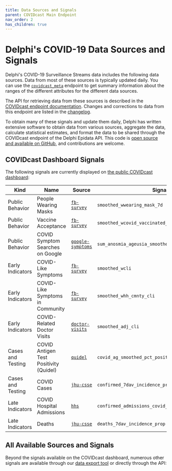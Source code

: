```yaml
---
title: Data Sources and Signals
parent: COVIDcast Main Endpoint
nav_order: 2
has_children: true
---
```


# Delphi's COVID-19 Data Sources and Signals

Delphi's COVID-19 Surveillance Streams data includes the following data sources.
Data from most of these sources is typically updated daily. You can use the
[`covidcast_meta`](covidcast_meta.md) endpoint to get summary information
about the ranges of the different attributes for the different data sources.

The API for retrieving data from these sources is described in the
[COVIDcast endpoint documentation](covidcast.md). Changes and corrections to
data from this endpoint are listed in the [changelog](covidcast_changelog.md).

To obtain many of these signals and update them daily, Delphi has written
extensive software to obtain data from various sources, aggregate the data,
calculate statistical estimates, and format the data to be shared through the
COVIDcast endpoint of the Delphi Epidata API. This code is 
[open source and available on GitHub](https://github.com/cmu-delphi/covidcast-indicators),
and contributions are welcome.

## COVIDcast Dashboard Signals

The following signals are currently displayed on [the public COVIDcast
dashboard](https://delphi.cmu.edu/covidcast/):

| Kind | Name | Source | Signal |
|---|---|---|---|
| Public Behavior | People Wearing Masks | [`fb-survey`](covidcast-signals/fb-survey.md) | `smoothed_wwearing_mask_7d` |
| Public Behavior | Vaccine Acceptance | [`fb-survey`](covidcast-signals/fb-survey.md) | `smoothed_wcovid_vaccinated_appointment_or_accept` |
| Public Behavior | COVID Symptom Searches on Google | [`google-symptoms`](covidcast-signals/google-symptoms.md) | `sum_anosmia_ageusia_smoothed_search` |
| Early Indicators | COVID-Like Symptoms | [`fb-survey`](covidcast-signals/fb-survey.md) | `smoothed_wcli` |
| Early Indicators | COVID-Like Symptoms in Community | [`fb-survey`](covidcast-signals/fb-survey.md) | `smoothed_whh_cmnty_cli` |
| Early Indicators | COVID-Related Doctor Visits | [`doctor-visits`](covidcast-signals/doctor-visits.md) | `smoothed_adj_cli` |
| Cases and Testing | COVID Antigen Test Positivity (Quidel) | [`quidel`](covidcast-signals/quidel.md) | `covid_ag_smoothed_pct_positive` |
| Cases and Testing | COVID Cases | [`jhu-csse`](covidcast-signals/jhu-csse.md) | `confirmed_7dav_incidence_prop` |
| Late Indicators | COVID Hospital Admissions | [`hhs`](covidcast-signals/hhs.md) | `confirmed_admissions_covid_1d_prop_7dav` |
| Late Indicators | Deaths | [`jhu-csse`](covidcast-signals/jhu-csse.md) | `deaths_7dav_incidence_prop` |

## All Available Sources and Signals

Beyond the signals available on the COVIDcast dashboard, numerous other signals are
available through our [data export tool](https://delphi.cmu.edu/covidcast/export/) or directly through the API:
